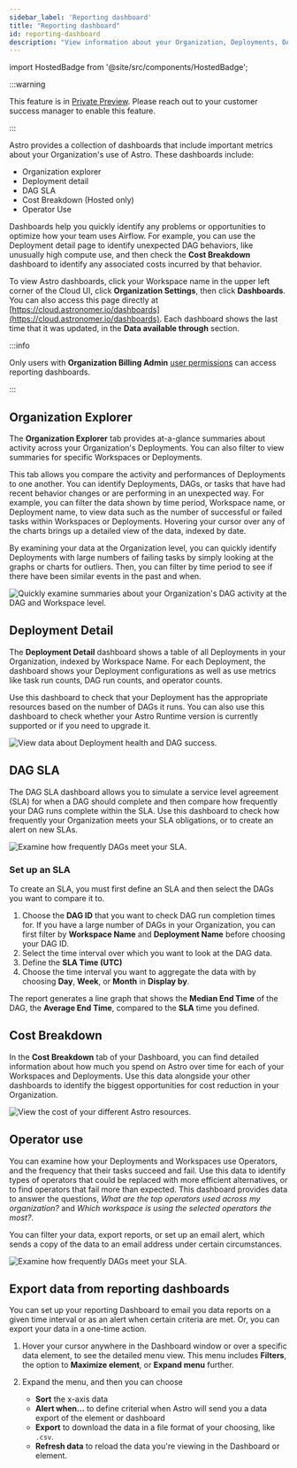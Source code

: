 ```yaml
---
sidebar_label: 'Reporting dashboard'
title: "Reporting dashboard"
id: reporting-dashboard
description: "View information about your Organization, Deployments, DAGs, and costs."
---
```


import HostedBadge from '@site/src/components/HostedBadge';

:::warning

This feature is in [Private Preview](https://docs.astronomer.io/astro/feature-previews). Please reach out to your customer success manager to enable this feature.

:::

Astro provides a collection of dashboards that include important metrics about your Organization's use of Astro. These dashboards include:

- Organization explorer
- Deployment detail
- DAG SLA
- Cost Breakdown (Hosted only)
- Operator Use

Dashboards help you quickly identify any problems or opportunities to optimize how your team uses Airflow. For example, you can use the Deployment detail page to identify unexpected DAG behaviors, like unusually high compute use, and then check the **Cost Breakdown** dashboard to identify any associated costs incurred by that behavior.

To view Astro dashboards, click your Workspace name in the upper left corner of the Cloud UI, click **Organization Settings**, then click **Dashboards**. You can also access this page directly at [https://cloud.astronomer.io/dashboards](https://cloud.astronomer.io/dashboards). Each dashboard shows the last time that it was updated, in the **Data available through** section.

:::info

Only users with **Organization Billing Admin** [user permissions](user-permissions.md#organization-roles) can access reporting dashboards.

:::

## Organization Explorer

The **Organization Explorer** tab provides at-a-glance summaries about activity across your Organization's Deployments. You can also filter to view summaries for specific Workspaces or Deployments.

This tab allows you compare the activity and performances of Deployments to one another. You can identify Deployments, DAGs, or tasks that have had recent behavior changes or are performing in an unexpected way. For example, you can filter the data shown by time period, Workspace name, or Deployment name, to view data such as the number of successful or failed tasks within Workspaces or Deployments. Hovering your cursor over any of the charts brings up a detailed view of the data, indexed by date.

By examining your data at the Organization level, you can quickly identify Deployments with large numbers of failing tasks by simply looking at the graphs or charts for outliers. Then, you can filter by time period to see if there have been similar events in the past and when.

![Quickly examine summaries about your Organization's DAG activity at the DAG and Workspace level.](/img/docs/dash-organization-overview.png)


## Deployment Detail

The **Deployment Detail** dashboard shows a table of all Deployments in your Organization, indexed by Workspace Name. For each Deployment, the dashboard shows your Deployment configurations as well as use metrics like task run counts, DAG run counts, and operator counts.

Use this dashboard to check that your Deployment has the appropriate resources based on the number of DAGs it runs. You can also use this dashboard to check whether your Astro Runtime version is currently supported or if you need to upgrade it.

![View data about Deployment health and DAG success.](/img/docs/dash-deployment-detail.png)

## DAG SLA

The DAG SLA dashboard allows you to simulate a service level agreement (SLA) for when a DAG should complete and then compare how frequently your DAG runs complete within the SLA. Use this dashboard to check how frequently your Organization meets your SLA obligations, or to create an alert on new SLAs.

![Examine how frequently DAGs meet your SLA.](/img/docs/dash-DAG-SLA.png)

### Set up an SLA

To create an SLA, you must first define an SLA and then select the DAGs you want to compare it to.

1. Choose the **DAG ID** that you want to check DAG run completion times for. If you have a large number of DAGs in your Organization, you can first filter by **Workspace Name** and **Deployment Name** before choosing your DAG ID.
2. Select the time interval over which you want to look at the DAG data.
3. Define the **SLA Time (UTC)**
4. Choose the time interval you want to aggregate the data with by choosing **Day**, **Week**, or **Month** in **Display by**.

The report generates a line graph that shows the **Median End Time** of the DAG, the **Average End Time**, compared to the **SLA** time you defined.

## Cost Breakdown
<HostedBadge/>

In the **Cost Breakdown** tab of your Dashboard, you can find detailed information about how much you spend on Astro over time for each of your Workspaces and Deployments. Use this data alongside your other dashboards to identify the biggest opportunities for cost reduction in your Organization.

![View the cost of your different Astro resources.](/img/docs/dash-cost-breakdown.png)

## Operator use

You can examine how your Deployments and Workspaces use Operators, and the frequency that their tasks succeed and fail. Use this data to identify types of operators that could be replaced with more efficient alternatives, or to find operators that fail more than expected. This dashboard provides data to answer the questions, *What are the top operators used across my organization?* and *Which workspace is using the selected operators the most?*.

You can filter your data, export reports, or set up an email alert, which sends a copy of the data to an email address under certain circumstances.

![Examine how frequently DAGs meet your SLA.](/img/docs/dash-DAG-SLA.png)

## Export data from reporting dashboards

You can set up your reporting Dashboard to email you data reports on a given time interval or as an alert when certain criteria are met. Or, you can export your data in a one-time action.

1. Hover your cursor anywhere in the Dashboard window or over a specific data element, to see the detailed menu view. This menu includes **Filters**, the option to **Maximize element**, or **Expand menu** further.

2. Expand the menu, and then you can choose
    - **Sort** the x-axis data
    - **Alert when...** to define criterial when Astro will send you a data export of the element or dashboard
    - **Export** to download the data in a file format of your choosing, like `.csv`.
    - **Refresh data** to reload the data you're viewing in the Dashboard or element.
